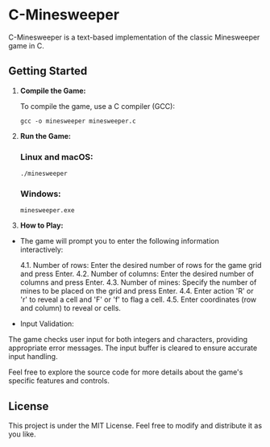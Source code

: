 # C-Minesweeper

C-Minesweeper is a text-based implementation of the classic Minesweeper game in C.

## Getting Started

1. **Compile the Game:**

   To compile the game, use a C compiler (GCC):

   ```shell
   gcc -o minesweeper minesweeper.c
   ```
2. **Run the Game:**
   ### Linux and macOS:
   ```shell
   ./minesweeper
   ```
    ### Windows:
   ```shell
   minesweeper.exe
   ```
4. **How to Play:**
- The game will prompt you to enter the following information interactively:

     4.1. Number of rows: Enter the desired number of rows for the game grid and press Enter.
     4.2. Number of columns: Enter the desired number of columns and press Enter.
     4.3. Number of mines: Specify the number of mines to be placed on the grid and press Enter.
     4.4. Enter action 'R' or 'r' to reveal a cell and 'F' or 'f' to flag a cell.
     4.5. Enter coordinates (row and column) to reveal or cells.
  
- Input Validation:
  
The game checks user input for both integers and characters, providing appropriate error messages.
The input buffer is cleared to ensure accurate input handling.

Feel free to explore the source code for more details about the game's specific features and controls.

## License
This project is under the MIT License. Feel free to modify and distribute it as you like.
